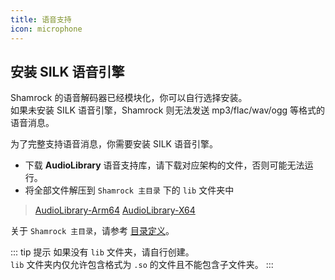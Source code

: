 ```yaml
---
title: 语音支持
icon: microphone
---
```


## 安装 SILK 语音引擎

Shamrock 的语音解码器已经模块化，你可以自行选择安装。  
如果未安装 SILK 语音引擎，Shamrock 则无法发送 mp3/flac/wav/ogg 等格式的语音消息。

为了完整支持语音消息，你需要安装 SILK 语音引擎。

- 下载 **AudioLibrary** 语音支持库，请下载对应架构的文件，否则可能无法运行。
- 将全部文件解压到 `Shamrock 主目录` 下的 `lib` 文件夹中

> [AudioLibrary-Arm64](https://github.com/whitechi73/OpenShamrock/blob/master/AudioLibrary-arm64.zip)
> [AudioLibrary-X64](https://github.com/whitechi73/OpenShamrock/blob/master/AudioLibrary-x64.zip)

关于 `Shamrock 主目录`，请参考 [目录定义](../guide/configuration.md#目录定义)。

::: tip 提示
如果没有 `lib` 文件夹，请自行创建。  
`lib` 文件夹内仅允许包含格式为 `.so` 的文件且不能包含子文件夹。
:::
